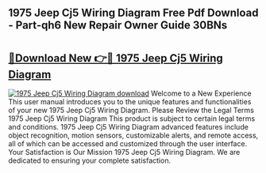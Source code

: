 ## 1975 Jeep Cj5 Wiring Diagram Free Pdf Download - Part-qh6 New Repair Owner Guide 30BNs

# <h2><a href="http://dfprtj8.blite.top/?on=1975+Jeep+Cj5+Wiring+Diagram">🔗Download New 👉🔴 1975 Jeep Cj5 Wiring Diagram</a></h2>

[![1975 Jeep Cj5 Wiring Diagram download](https://i.imgur.com/lujVjoI.png)](http://dfprtj8.blite.top/?on=1975+Jeep+Cj5+Wiring+Diagram)
Welcome to a New Experience This user manual introduces you to the unique features and functionalities of your new 1975 Jeep Cj5 Wiring Diagram. Please Review the Legal Terms 1975 Jeep Cj5 Wiring Diagram This product is subject to certain legal terms and conditions. 1975 Jeep Cj5 Wiring Diagram advanced features include object recognition, motion sensors, customizable alerts, and remote access, all of which can be accessed and customized through the user interface. Your Satisfaction is Our Mission 1975 Jeep Cj5 Wiring Diagram. We are dedicated to ensuring your complete satisfaction.
